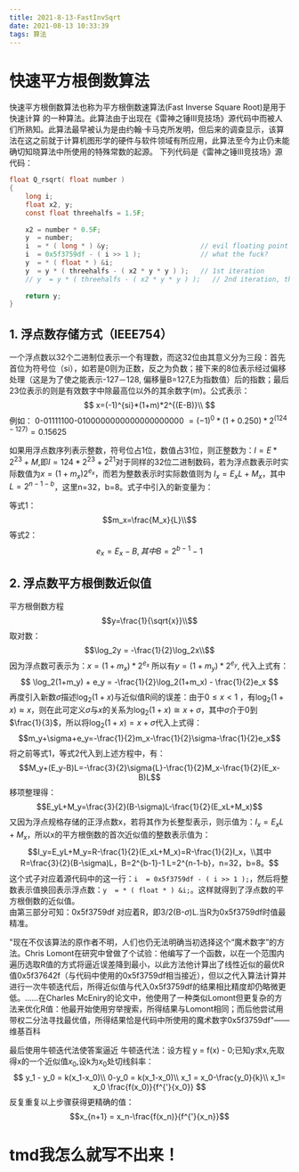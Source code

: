 ```yaml
---
title: 2021-8-13-FastInvSqrt
date: 2021-08-13 10:33:39
tags: 算法
---
```

# 快速平方根倒数算法

快速平方根倒数算法也称为平方根倒数速算法(Fast Inverse Square Root)是用于快速计算 的一种算法。此算法由于出现在《雷神之锤III竞技场》源代码中而被人们所熟知。此算法最早被认为是由约翰·卡马克所发明，但后来的调查显示，该算法在这之前就于计算机图形学的硬件与软件领域有所应用，此算法至今为止仍未能确切知晓算法中所使用的特殊常数的起源。
下列代码是《雷神之锤III竞技场》源代码：

```c
float Q_rsqrt( float number )
{
	long i;
	float x2, y;
	const float threehalfs = 1.5F;
 
	x2 = number * 0.5F;
	y  = number;
	i  = * ( long * ) &y;                       // evil floating point bit level hacking
	i  = 0x5f3759df - ( i >> 1 );               // what the fuck?
	y  = * ( float * ) &i;
	y  = y * ( threehalfs - ( x2 * y * y ) );   // 1st iteration 
    // y  = y * ( threehalfs - ( x2 * y * y ) );   // 2nd iteration, this can be removed
 
	return y;
}
```
## 1. 浮点数存储方式（IEEE754）
一个浮点数以32个二进制位表示一个有理数，而这32位由其意义分为三段：首先首位为符号位（si），如若是0则为正数，反之为负数；接下来的8位表示经过偏移处理（这是为了使之能表示-127－128, 偏移量B=127,E为指数值）后的指数；最后23位表示的则是有效数字中除最高位以外的其余数字(m)。公式表示：
$$
x=(-1)^{si}*(1+m)*2^{(E-B)}\\
$$
例如： 0-01111100-0100000000000000000000 $= (-1)^{0}*(1+0.250)*2^{(124-127)} = 0.15625$  

如果用浮点数序列表示整数，符号位占1位，数值占31位，则正整数为：$I = E * 2^{23} + M$,即$I = 124 * 2^{23} + 2^{21}$对于同样的32位二进制数码，若为浮点数表示时实际数值为$x=(1+m_x)2^{e_x}$，而若为整数表示时实际数值则为 $I_x=E_xL+M_x$，其中 $L=2^{n-1-b}$，这里n=32，b=8。式子中引入的新变量为：

等式1：
$$m_x=\frac{M_x}{L}\\$$
等式2：
$$e_x = E_x - B,其中B = 2^{b-1} - 1$$
## 2. 浮点数平方根倒数近似值
平方根倒数方程 
$$y=\frac{1}{\sqrt{x}}\\$$
取对数：
$$\log_2y = -\frac{1}{2}\log_2x\\$$
因为浮点数可表示为：$x=(1+m_x)*2^{e_x}$ 所以有$y=(1+m_y)*2^{e_y}$, 代入上式有：
$$
\log_2(1+m_y) + e_y = -\frac{1}{2}\log_2(1+m_x) - \frac{1}{2}e_x
$$
再度引入新数$\sigma$描述$\log_2{(1+x)}$与近似值R间的误差：由于$0 \le x < 1$ ，有$\log_2{(1+x)}\approx {x}$，则在此可定义$\sigma$与$x$的关系为$\log_2{(1+x)}\cong x+\sigma$，其中$\sigma$介于0到$\frac{1}{3}$，所以将$\log_2{(1+x)}= x+\sigma$代入上式得：
$$m_y+\sigma+e_y=-\frac{1}{2}m_x-\frac{1}{2}\sigma-\frac{1}{2}e_x$$
将之前等式1，等式2代入到上述方程中，有：
$$M_y+(E_y-B)L=-\frac{3}{2}\sigma{L}-\frac{1}{2}M_x-\frac{1}{2}(E_x-B)L$$
移项整理得：
$$E_yL+M_y=\frac{3}{2}(B-\sigma)L-\frac{1}{2}(E_xL+M_x)$$
又因为浮点规格存储的正浮点数x，若将其作为长整型表示，则示值为：$I_x=E_xL+M_x$，所以x的平方根倒数的首次近似值的整数表示值为：
$$I_y=E_yL+M_y=R-\frac{1}{2}(E_xL+M_x)=R-\frac{1}{2}I_x，\\其中R=\frac{3}{2}(B-\sigma)L，B=2^{b-1}-1 L=2^{n-1-b}，n=32，b=8。$$
这个式子对应着源代码中的这一行：``i  = 0x5f3759df - ( i >> 1 );``，然后将整数表示值换回表示浮点数：``y  = * ( float * ) &i;``。这样就得到了浮点数的平方根倒数的近似值。   
由第三部分可知：0x5f3759df 对应着R，即3/2(B-$\sigma$)L.当R为0x5f3759df时值最精准。

"现在不仅该算法的原作者不明，人们也仍无法明确当初选择这个“魔术数字”的方法。Chris Lomont在研究中曾做了个试验：他编写了一个函数，以在一个范围内遍历选取R值的方式将逼近误差降到最小，以此方法他计算出了线性近似的最优R值0x5f37642f（与代码中使用的0x5f3759df相当接近），但以之代入算法计算并进行一次牛顿迭代后，所得近似值与代入0x5f3759df的结果相比精度却仍略微更低。……在Charles McEniry的论文中，他使用了一种类似Lomont但更复杂的方法来优化R值：他最开始使用穷举搜索，所得结果与Lomont相同；而后他尝试用带权二分法寻找最优值，所得结果恰是代码中所使用的魔术数字0x5f3759df"——维基百科

最后使用牛顿迭代法使答案逼近
牛顿迭代法：设方程 y = f(x) - 0;已知y求x,先取得x的一个近似值$x_0$,设k为$x_0$处切线斜率：
$$
y_1 - y_0 = k(x_1-x_0)\\
0-y_0 = k(x_1-x_0)\\
x_1 = x_0-\frac{y_0}{k}\\
x_1= x_0 \frac{f(x_0)}{f^{'}{x_0}}
$$
反复重复以上步骤获得更精确的值：
$$x_{n+1} = x_n-\frac{f(x_n)}{f^{'}{x_n}}$$


# tmd我怎么就写不出来！



